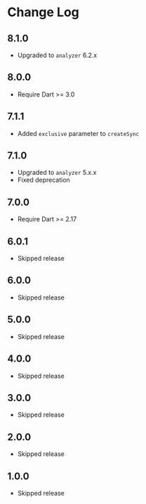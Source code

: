 # Change Log

## 8.1.0

* Upgraded to `analyzer` 6.2.x

## 8.0.0

* Require Dart >= 3.0

## 7.1.1

* Added `exclusive` parameter to `createSync`

## 7.1.0

* Upgraded to `analyzer` 5.x.x
* Fixed deprecation

## 7.0.0

* Require Dart >= 2.17

## 6.0.1

* Skipped release

## 6.0.0

* Skipped release

## 5.0.0

* Skipped release

## 4.0.0

* Skipped release

## 3.0.0

* Skipped release

## 2.0.0

* Skipped release

## 1.0.0

* Skipped release
